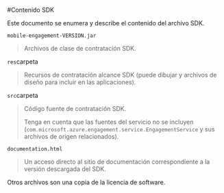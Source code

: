 <properties 
    pageTitle="Integración de Azure compromiso móviles Android SDK" 
    description="Últimas actualizaciones y procedimientos para Android SDK para Azure Mobile contratación"
    services="mobile-engagement" 
    documentationCenter="mobile" 
    authors="piyushjo" 
    manager="dwrede" 
    editor="" />

<tags 
    ms.service="mobile-engagement" 
    ms.workload="mobile" 
    ms.tgt_pltfrm="mobile-android" 
    ms.devlang="Java" 
    ms.topic="article" 
    ms.date="08/19/2016" 
    ms.author="piyushjo" />

#<a name="sdk-content"></a>Contenido SDK

Este documento se enumera y describe el contenido del archivo SDK.

`mobile-engagement-VERSION.jar`

> Archivos de clase de contratación SDK.

`res`carpeta

> Recursos de contratación alcance SDK (puede dibujar y archivos de diseño para incluir en las aplicaciones).

`src`carpeta

> Código fuente de contratación SDK.
>
> Tenga en cuenta que las fuentes del servicio no se incluyen (`com.microsoft.azure.engagement.service.EngagementService` y sus archivos de origen relacionados).

`documentation.html`

> Un acceso directo al sitio de documentación correspondiente a la versión descargada del SDK.

Otros archivos son una copia de la licencia de software.
 

